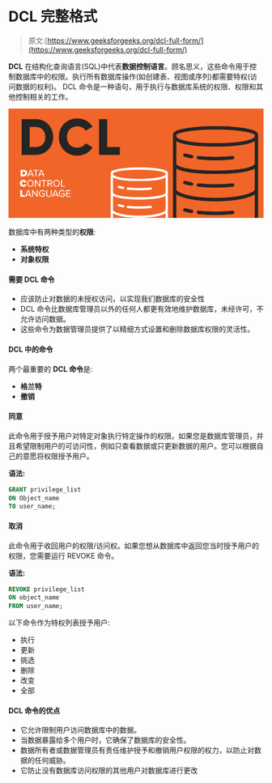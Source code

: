 # DCL 完整格式

> 原文:[https://www.geeksforgeeks.org/dcl-full-form/](https://www.geeksforgeeks.org/dcl-full-form/)

**DCL** 在结构化查询语言(SQL)中代表**数据控制语言**。顾名思义，这些命令用于控制数据库中的权限。执行所有数据库操作(如创建表、视图或序列)都需要特权(访问数据的权利)。
DCL 命令是一种语句，用于执行与数据库系统的权限、权限和其他控制相关的工作。

![DCL-Full-Form](img/8b8fb714f2c3043abec570ec06630de5.png)

数据库中有两种类型的**权限**:

*   **系统特权**
*   **对象权限**

#### 需要 DCL 命令

*   应该防止对数据的未授权访问，以实现我们数据库的安全性
*   DCL 命令比数据库管理员以外的任何人都更有效地维护数据库，未经许可，不允许访问数据。
*   这些命令为数据管理员提供了以精细方式设置和删除数据库权限的灵活性。

#### DCL 中的命令

两个最重要的 **DCL 命令**是:

*   **格兰特**
*   **撤销**

#### 同意

此命令用于授予用户对特定对象执行特定操作的权限。如果您是数据库管理员，并且希望限制用户的可访问性，例如只查看数据或只更新数据的用户。您可以根据自己的意愿将权限授予用户。

**语法:**

```sql
GRANT privilege_list
ON Object_name
TO user_name;

```

#### 取消

此命令用于收回用户的权限/访问权。如果您想从数据库中返回您当时授予用户的权限，您需要运行 REVOKE 命令。

**语法:**

```sql
REVOKE privilege_list
ON object_name
FROM user_name;

```

以下命令作为特权列表授予用户:

*   执行
*   更新
*   挑选
*   删除
*   改变
*   全部

#### DCL 命令的优点

*   它允许限制用户访问数据库中的数据。
*   当数据暴露给多个用户时，它确保了数据库的安全性。
*   数据所有者或数据管理员有责任维护授予和撤销用户权限的权力，以防止对数据的任何威胁。
*   它防止没有数据库访问权限的其他用户对数据库进行更改